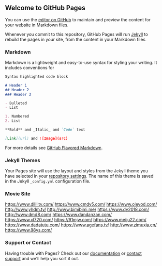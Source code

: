 ## Welcome to GitHub Pages

You can use the [editor on GitHub](https://github.com/007FFF-dev/007FFF-dev.github.io/edit/master/index.md) to maintain and preview the content for your website in Markdown files.

Whenever you commit to this repository, GitHub Pages will run [Jekyll](https://jekyllrb.com/) to rebuild the pages in your site, from the content in your Markdown files.

### Markdown

Markdown is a lightweight and easy-to-use syntax for styling your writing. It includes conventions for

```markdown
Syntax highlighted code block

# Header 1
## Header 2
### Header 3

- Bulleted
- List

1. Numbered
2. List

**Bold** and _Italic_ and `Code` text

[Link](url) and ![Image](src)
```

For more details see [GitHub Flavored Markdown](https://guides.github.com/features/mastering-markdown/).

### Jekyll Themes

Your Pages site will use the layout and styles from the Jekyll theme you have selected in your [repository settings](https://github.com/007FFF-dev/007FFF-dev.github.io/settings). The name of this theme is saved in the Jekyll `_config.yml` configuration file.

### Movie Site

<https://www.dililitv.com/>
<https://www.cmdy5.com/>
<https://www.olevod.com/>
<http://www.yhdm.tv/>
<http://www.bimibimi.me/>
<https://www.dy2018.com/>
<http://www.dmd8.com/>
<https://www.dandanzan.com/>
<https://www.xl720.com/>
<https://91mjw.com/>
<https://www.meiju22.com/>
<https://www.dadatutu.com/>
<https://www.agefans.tv/>
<http://www.zimuxia.cn/>
<https://www.88ys.com/>

### Support or Contact

Having trouble with Pages? Check out our [documentation](https://help.github.com/categories/github-pages-basics/) or [contact support](https://github.com/contact) and we’ll help you sort it out.
